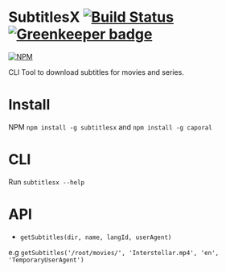 # SubtitlesX [![Build Status](https://travis-ci.org/TiagoDanin/SubtitlesX.svg?branch=master)](https://travis-ci.org/TiagoDanin/SubtitlesX) [![Greenkeeper badge](https://badges.greenkeeper.io/TiagoDanin/SubtitlesX.svg)](https://greenkeeper.io/)

[![NPM](https://nodei.co/npm/subtitlesx.png?downloads=true&downloadRank=true&stars=true)](https://nodei.co/npm/subtitlesx/)

CLI Tool to download subtitles for movies and series.

# Install

NPM `npm install -g subtitlesx` and `npm install -g caporal`
# CLI

Run `subtitlesx --help`

# API
- `getSubtitles(dir, name, langId, userAgent)`

e.g `getSubtitles('/root/movies/', 'Interstellar.mp4', 'en', 'TemporaryUserAgent')`
